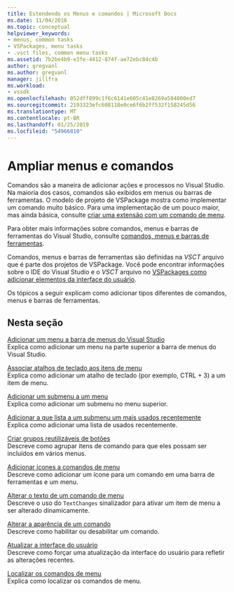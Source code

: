 ```yaml
---
title: Estendendo os Menus e comandos | Microsoft Docs
ms.date: 11/04/2016
ms.topic: conceptual
helpviewer_keywords:
- menus, common tasks
- VSPackages, menu tasks
- .vsct files, common menu tasks
ms.assetid: 7b2be4b9-e3fe-4412-874f-ae72ebc84c4b
author: gregvanl
ms.author: gregvanl
manager: jillfra
ms.workload:
- vssdk
ms.openlocfilehash: 052dff899c1f6c6141e605c41e8269a584800ed7
ms.sourcegitcommit: 2193323efc608118e0ce6f6b2ff532f158245d56
ms.translationtype: MT
ms.contentlocale: pt-BR
ms.lasthandoff: 01/25/2019
ms.locfileid: "54966810"
---
```

# <a name="extend-menus-and-commands"></a>Ampliar menus e comandos
Comandos são a maneira de adicionar ações e processos no Visual Studio. Na maioria dos casos, comandos são exibidos em menus ou barras de ferramentas. O modelo de projeto de VSPackage mostra como implementar um comando muito básico. Para uma implementação de um pouco maior, mas ainda básica, consulte [criar uma extensão com um comando de menu](../extensibility/creating-an-extension-with-a-menu-command.md).  
  
 Para obter mais informações sobre comandos, menus e barras de ferramentas do Visual Studio, consulte [comandos, menus e barras de ferramentas](../extensibility/internals/commands-menus-and-toolbars.md).  
  
 Comandos, menus e barras de ferramentas são definidas na *VSCT* arquivo que é parte dos projetos de VSPackage. Você pode encontrar informações sobre o IDE do Visual Studio e o *VSCT* arquivo no [VSPackages como adicionar elementos da interface do usuário](../extensibility/internals/how-vspackages-add-user-interface-elements.md).  
  
 Os tópicos a seguir explicam como adicionar tipos diferentes de comandos, menus e barras de ferramentas.  
  
## <a name="in-this-section"></a>Nesta seção  
 [Adicionar um menu a barra de menus do Visual Studio](../extensibility/adding-a-menu-to-the-visual-studio-menu-bar.md)  
 Explica como adicionar um menu na parte superior a barra de menus do Visual Studio.  
  
 [Associar atalhos de teclado aos itens de menu](../extensibility/binding-keyboard-shortcuts-to-menu-items.md)  
 Explica como adicionar um atalho de teclado (por exemplo, CTRL + 3) a um item de menu.  
  
 [Adicionar um submenu a um menu](../extensibility/adding-a-submenu-to-a-menu.md)  
 Explica como adicionar um submenu no menu superior.  
  
 [Adicionar a que lista a um submenu um mais usados recentemente](../extensibility/adding-a-most-recently-used-list-to-a-submenu.md)  
 Explica como adicionar uma lista de usados recentemente.  
  
 [Criar grupos reutilizáveis de botões](../extensibility/creating-reusable-groups-of-buttons.md)  
 Descreve como agrupar itens de comando para que eles possam ser incluídos em vários menus.  
  
 [Adicionar ícones a comandos de menu](../extensibility/adding-icons-to-menu-commands.md)  
 Descreve como adicionar um ícone para um comando em uma barra de ferramentas e um menu.  
  
 [Alterar o texto de um comando de menu](../extensibility/changing-the-text-of-a-menu-command.md)  
 Descreve o uso do `TextChanges` sinalizador para ativar um item de menu a ser alterado dinamicamente.  
  
 [Alterar a aparência de um comando](../extensibility/changing-the-appearance-of-a-command.md)  
 Descreve como habilitar ou desabilitar um comando.  
  
 [Atualizar a interface do usuário](../extensibility/updating-the-user-interface.md)  
 Descreve como forçar uma atualização da interface do usuário para refletir as alterações recentes.  
  
 [Localizar os comandos de menu](../extensibility/localizing-menu-commands.md)  
 Explica como localizar os comandos de menu.  